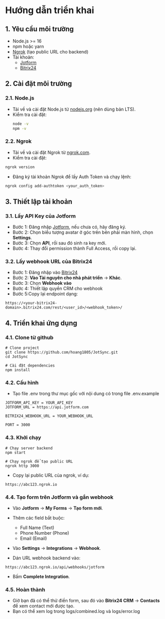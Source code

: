 # Hướng dẫn triển khai
## 1. Yêu cầu môi trường
- Node.js >= 16  
- npm hoặc yarn  
- [Ngrok](https://ngrok.com/) (tạo public URL cho backend)  
- Tài khoản:
  - [Jotform](https://www.jotform.com/)  
  - [Bitrix24](https://www.bitrix24.com/)
## 2. Cài đặt môi trường
### 2.1. Node.js
- Tải về và cài đặt Node.js từ [nodejs.org](https://nodejs.org/en/download) (nên dùng bản LTS).  
- Kiểm tra cài đặt:
  ```bash
  node -v
  npm -v
  ```
### 2.2. Ngrok
- Tải về và cài đặt Ngrok từ [ngrok.com](https://ngrok.com/downloads).
- Kiểm tra cài đặt:
```bash
ngrok version
```
- Đăng ký tài khoản Ngrok để lấy Auth Token và chạy lệnh:
```bash
ngrok config add-authtoken <your_auth_token>
```
## 3. Thiết lập tài khoản
### 3.1. Lấy API Key của Jotform
- Bước 1: Đăng nhập [Jotform](https://www.jotform.com/), nếu chưa có, hãy đăng ký.
- Bước 2: Chọn biểu tượng avatar ở góc trên bên phải màn hình, chọn **Settings**.
- Bước 3: Chọn **API**, rồi sau đó sinh ra key mới.
- Bước 4: Thay đổi permission thành Full Access, rồi copy lại.
### 3.2. Lấy webhook URL của Bitrix24
- Bước 1: Đăng nhập vào [Bitrix24](https://www.bitrix24.vn/)
- Bước 2: **Vào Tài nguyên cho nhà phát triển** → **Khác**.
- Bước 3: Chọn **Webhook vào**
- Bước 4: Thiết lập quyền CRM cho webhook
- Bước 5:Copy lại endpoint dạng:
```
https://<your-bitrix24-domain>.bitrix24.com/rest/<user_id>/<webhook_token>/
```
## 4. Triển khai ứng dụng
### 4.1. Clone từ github
```
# Clone project
git clone https://github.com/hoang1805/JotSync.git
cd JotSync

# Cài đặt dependencies
npm install
```
### 4.2. Cấu hình
- Tạo file .env trong thư mục gốc với nội dung có trong file .env.example
```
JOTFORM_API_KEY = YOUR_API_KEY
JOTFORM_URL = https://api.jotform.com

BITRIX24_WEBHOOK_URL = YOUR_WEBHOOK_URL

PORT = 3000
```
### 4.3. Khởi chạy
```
# Chạy server backend
npm start

# Chạy ngrok để tạo public URL
ngrok http 3000
```

- Copy lại public URL của ngrok, ví dụ:
```
https://abc123.ngrok.io
```
### 4.4. Tạo form trên Jotform và gắn webhook
- Vào **Jotform** → **My Forms** → **Tạo form mới**.
- Thêm các field bắt buộc:
  - Full Name (Text)
  - Phone Number (Phone)
  - Email (Email)

- Vào **Settings** → **Integrations** → **Webhook**.
- Dán URL webhook backend vào:
```
https://abc123.ngrok.io/api/webhooks/jotform
```
- Bấm **Complete Integration**.
### 4.5. Hoàn thành
- Giờ bạn đã có thể thử điền form, sau đó vào **Bitrix24 CRM** → **Contacts** để xem contact mới được tạo.
- Bạn có thể xem log trong logs/combined.log và logs/error.log
